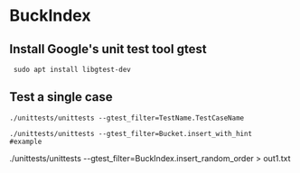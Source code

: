 # BuckIndex

## Install Google's unit test tool gtest
```
 sudo apt install libgtest-dev
```

## Test a single case
```
./unittests/unittests --gtest_filter=TestName.TestCaseName

./unittests/unittests --gtest_filter=Bucket.insert_with_hint
#example
```

./unittests/unittests --gtest_filter=BuckIndex.insert_random_order > out1.txt